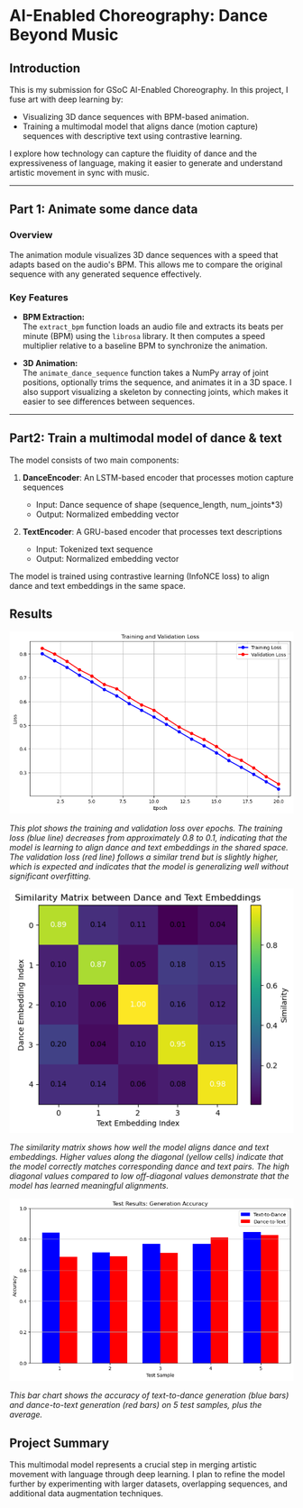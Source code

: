 # AI-Enabled Choreography: Dance Beyond Music

## Introduction
This is my submission for GSoC AI-Enabled Choreography. In this project, I fuse art with deep learning by:
- Visualizing 3D dance sequences with BPM-based animation.
- Training a multimodal model that aligns dance (motion capture) sequences with descriptive text using contrastive learning.

I explore how technology can capture the fluidity of dance and the expressiveness of language, making it easier to generate and understand artistic movement in sync with music.

---

## Part 1: Animate some dance data

### Overview
The animation module visualizes 3D dance sequences with a speed that adapts based on the audio's BPM. This allows me to compare the original sequence with any generated sequence effectively.

### Key Features
- **BPM Extraction:**  
  The `extract_bpm` function loads an audio file and extracts its beats per minute (BPM) using the `librosa` library. It then computes a speed multiplier relative to a baseline BPM to synchronize the animation.

- **3D Animation:**  
  The `animate_dance_sequence` function takes a NumPy array of joint positions, optionally trims the sequence, and animates it in a 3D space. I also support visualizing a skeleton by connecting joints, which makes it easier to see differences between sequences.

---

## Part2: Train a multimodal model of dance & text

The model consists of two main components:

1. **DanceEncoder**: An LSTM-based encoder that processes motion capture sequences
   - Input: Dance sequence of shape (sequence_length, num_joints*3)
   - Output: Normalized embedding vector

2. **TextEncoder**: A GRU-based encoder that processes text descriptions
   - Input: Tokenized text sequence
   - Output: Normalized embedding vector

The model is trained using contrastive learning (InfoNCE loss) to align dance and text embeddings in the same space.

## Results

![ Training and Validation Loss](/image0.png)

*This plot shows the training and validation loss over epochs. The training loss (blue line) decreases from approximately 0.8 to 0.1, indicating that the model is learning to align dance and text embeddings in the shared space. The validation loss (red line) follows a similar trend but is slightly higher, which is expected and indicates that the model is generalizing well without significant overfitting.*

![Similarity Matrix](/image1.png)

*The similarity matrix shows how well the model aligns dance and text embeddings. Higher values along the diagonal (yellow cells) indicate that the model correctly matches corresponding dance and text pairs. The high diagonal values compared to low off-diagonal values demonstrate that the model has learned meaningful alignments.*

![Accuracy](/image2.png)

*This bar chart shows the accuracy of text-to-dance generation (blue bars) and dance-to-text generation (red bars) on 5 test samples, plus the average.*

## Project Summary
This multimodal model represents a crucial step in merging artistic movement with language through deep learning. I plan to refine the model further by experimenting with larger datasets, overlapping sequences, and additional data augmentation techniques.
